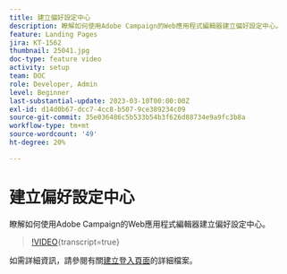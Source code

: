 ```yaml
---
title: 建立偏好設定中心
description: 瞭解如何使用Adobe Campaign的Web應用程式編輯器建立偏好設定中心。
feature: Landing Pages
jira: KT-1562
thumbnail: 25041.jpg
doc-type: feature video
activity: setup
team: DOC
role: Developer, Admin
level: Beginner
last-substantial-update: 2023-03-10T00:00:00Z
exl-id: d14d0b67-dcc7-4cc8-b507-9ce389234c09
source-git-commit: 35e036486c5b533b54b3f626d88734e9a9fc3b8a
workflow-type: tm+mt
source-wordcount: '49'
ht-degree: 20%

---
```


# 建立偏好設定中心

瞭解如何使用Adobe Campaign的Web應用程式編輯器建立偏好設定中心。

>[!VIDEO](https://video.tv.adobe.com/v/25041?quality=12&learn=on){transcript=true}

如需詳細資訊，請參閱有關[建立登入頁面](https://experienceleague.adobe.com/docs/campaign-classic/using/designing-content/editing-html-content/creating-a-landing-page.html)的詳細檔案。
